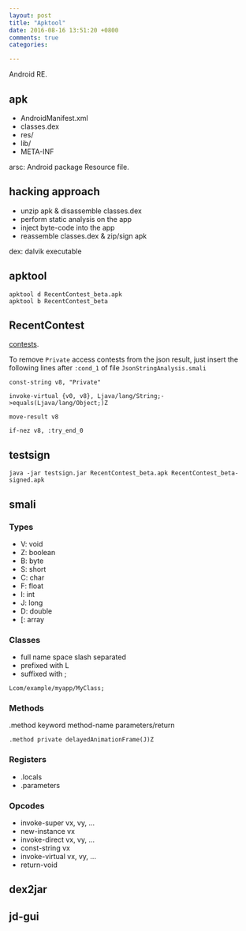 ```yaml
---
layout: post
title: "Apktool"
date: 2016-08-16 13:51:20 +0800
comments: true
categories: 

---
```


Android RE.

## apk

* AndroidManifest.xml
* classes.dex
* res/
* lib/
* META-INF

arsc: Android package Resource file.

## hacking approach

* unzip apk & disassemble classes.dex
* perform static analysis on the app
* inject byte-code into the app
* reassemble classes.dex & zip/sign apk

dex: dalvik executable

## apktool

```
apktool d RecentContest_beta.apk
apktool b RecentContest_beta
```

## RecentContest

[contests](http://contests.acmicpc.info/contests.json).

To remove `Private` access contests from the json result, just insert the following lines after `:cond_1` of file `JsonStringAnalysis.smali` 

```
const-string v8, "Private"

invoke-virtual {v0, v8}, Ljava/lang/String;->equals(Ljava/lang/Object;)Z

move-result v8

if-nez v8, :try_end_0
```

## testsign

```
java -jar testsign.jar RecentContest_beta.apk RecentContest_beta-signed.apk
```

## smali

### Types

* V: void
* Z: boolean
* B: byte
* S: short
* C: char
* F: float
* I: int
* J: long
* D: double
* [: array

### Classes

* full name space slash separated
* prefixed with L
* suffixed with ;

```
Lcom/example/myapp/MyClass;
```

### Methods

.method keyword method-name parameters/return

```
.method private delayedAnimationFrame(J)Z
```

### Registers

* .locals
* .parameters

### Opcodes

* invoke-super vx, vy, ...
* new-instance vx
* invoke-direct vx, vy, ...
* const-string vx
* invoke-virtual vx, vy, ...
* return-void

## dex2jar

## jd-gui